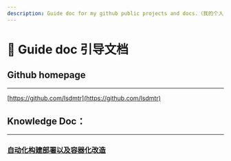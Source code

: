 ```yaml
---
description: Guide doc for my github public projects and docs.（我的个人github公开仓库和文档的快速导航）
---
```


# 🤔 Guide doc 引导文档

## Github homepage

***

[https://github.com/lsdmtr](https://github.com/lsdmtr)



## Knowledge Doc：

***

### [自动化构建部署以及容器化改造](study-notes/zi-dong-hua-gou-jian-bu-shu-he-rong-qi-hua-gai-zao/)















